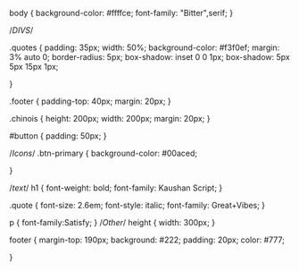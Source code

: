body {
      background-color: #ffffce;
      font-family: "Bitter",serif;
}

/*DIVS*/

.quotes {
        padding: 35px;
        width: 50%;
        background-color: #f3f0ef;
        margin: 3% auto 0;
        border-radius: 5px;
        box-shadow: inset 0 0 1px;
        box-shadow: 5px 5px 15px 1px;
        
}

.footer {
        padding-top: 40px;
        margin: 20px;
}

.chinois  {
        height: 200px;
        width: 200px;
        margin: 20px;
}


#button {
        padding: 50px;
}

/*Icons*/
.btn-primary {
              background-color: #00aced;
             
}

/*text*/
h1 {
    font-weight: bold;
     font-family: Kaushan Script;
}

.quote {
        font-size: 2.6em;
        font-style: italic;
        font-family: Great+Vibes;
}

p {
    font-family:Satisfy;
}
/*Other*/
height {
        width: 300px;
}

footer {
  margin-top: 190px;
  background: #222;
  padding: 20px;
  color: #777;
  
}

        
